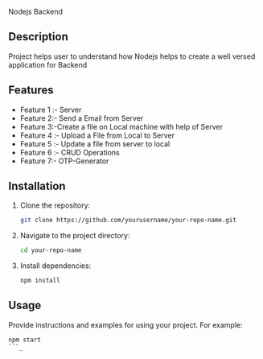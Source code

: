 
Nodejs Backend 

## Description
Project helps user to understand how Nodejs helps to create a well versed application for Backend 

## Features
- Feature 1 :- Server 
- Feature 2:- Send a Email from Server 
- Feature 3:-Create a file on Local machine with help of Server 
- Feature 4 :- Upload a  File from Local to Server 
- Feature 5 :- Update a file from server to local
- Feature 6 :- CRUD Operations
- Feature 7:- OTP-Generator 

## Installation
1. Clone the repository:
    ```bash
    git clone https://github.com/yourusername/your-repo-name.git
    ```
2. Navigate to the project directory:
    ```bash
    cd your-repo-name
    ```
3. Install dependencies:
    ```bash
    npm install
    ```

## Usage
Provide instructions and examples for using your project. For example:
```bash
npm start
```_
